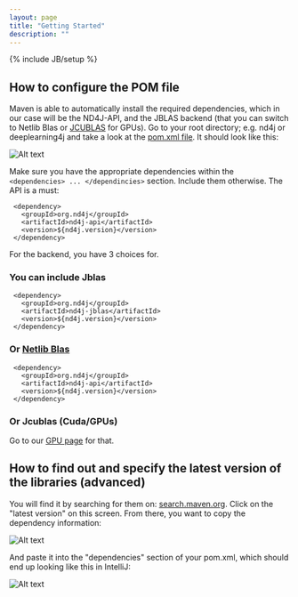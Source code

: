 ```yaml
---
layout: page
title: "Getting Started"
description: ""
---
```

{% include JB/setup %}

## How to configure the POM file

Maven is able to automatically install the required dependencies, which in our case will be the ND4J-API, and the JBLAS backend (that you can switch to Netlib Blas or [JCUBLAS](gpu_native_backends.html) for GPUs). Go to your root directory; e.g. nd4j or deeplearning4j and take a look at the [pom.xml file](https://maven.apache.org/pom.html). It should look like this:

![Alt text](../img/nd4j_pom_before.png) 

Make sure you have the appropriate dependencies within the `<dependencies> ... </dependincies>` section. Include them otherwise. The API is a must:

	 <dependency>
	   <groupId>org.nd4j</groupId>
	   <artifactId>nd4j-api</artifactId>
	   <version>${nd4j.version}</version>
	 </dependency>

For the backend, you have 3 choices for.

### You can include Jblas

	 <dependency>
	   <groupId>org.nd4j</groupId>
	   <artifactId>nd4j-jblas</artifactId>
	   <version>${nd4j.version}</version>
	 </dependency>
  
### Or [Netlib Blas](http://netlib.org/)
 
	 <dependency>
	   <groupId>org.nd4j</groupId>
	   <artifactId>nd4j-api</artifactId>
	   <version>${nd4j.version}</version>
	 </dependency>

### Or Jcublas (Cuda/GPUs)

Go to our [GPU page](gpu_native_backends.htms) for that.

## How to find out and specify the latest version of the libraries (advanced)

You will find it by searching for them on: [search.maven.org](http://search.maven.org/#search%7Cga%7C1%7Cnd4j-jblas). Click on the "latest version" on this screen. From there, you want to copy the dependency information:

![Alt text](../img/nd4j_maven.png)

And paste it into the "dependencies" section of your pom.xml, which should end up looking like this in IntelliJ:

![Alt text](../img/nd4j_pom_after.png) 

